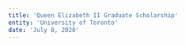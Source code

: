 ```yaml
---
title: 'Queen Elizabeth II Graduate Scholarship'
entity: 'University of Toronto'
date: 'July 8, 2020'
---
```

